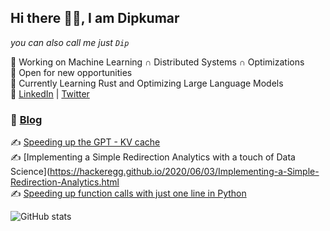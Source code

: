 ## Hi there 👋🏽, I am Dipkumar

*you can also call me just `Dip`*


🤖 Working on Machine Learning  $∩$ Distributed Systems $∩$ Optimizations  
💚 Open for new opportunities  
🔭 Currently Learning Rust and Optimizing Large Language Models  
🤍 [LinkedIn](https://www.linkedin.com/in/dip-p-patel/) | [Twitter](https://twitter.com/immortal_333)  


### 📰 [Blog](https://immortal3.github.io/) 

✍ [Speeding up the GPT - KV cache](https://immortal3.github.io/becoming-the-unbeatable/posts/gpt-kvcache/)  
✍ [Implementing a Simple Redirection Analytics with a touch of Data Science](https://hackeregg.github.io/2020/06/03/Implementing-a-Simple-Redirection-Analytics.html  
✍ [Speeding up function calls with just one line in Python](https://hackeregg.github.io/2020/06/03/Speeding-up-function-calls-with-just-one-line-in-Python.html)


![GitHub stats](https://github-readme-stats.vercel.app/api?username=immortal3&count_private=true&show_icons=true&theme=radical&hide=issues)


